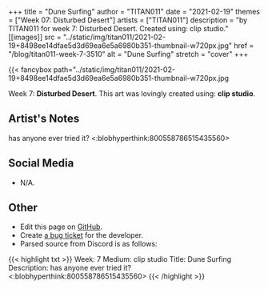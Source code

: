 +++
title =       "Dune Surfing"
author =      "TITAN011"
date =        "2021-02-19"
themes =      ["Week 07: Disturbed Desert"]
artists =     ["TITAN011"]
description = "by TITAN011 for week 7: Disturbed Desert. Created using: clip studio."
[[images]]
              src = "../static/img/titan011/2021-02-19+8498ee14dfae5d3d69ea6e5a6980b351-thumbnail-w720px.jpg"
              href = "/blog/titan011-week-7-3510"
              alt = "Dune Surfing"
              stretch = "cover"
+++


{{< fancybox path="../static/img/titan011/2021-02-19+8498ee14dfae5d3d69ea6e5a6980b351-thumbnail-w720px.jpg

Week 7: **Disturbed Desert**. This art was lovingly created using: **clip studio**.

## Artist's Notes

has anyone ever tried it? <:blobhyperthink:800558786515435560>

## Social Media

- N/A.

## Other

- Edit this page on [GitHub](https://github.com/teaminkling/web-refresh/edit/main/content/blog/titan011-week-7-3510.md).
- Create [a bug ticket](https://github.com/teaminkling/web-refresh/issues/new?assignees=&labels=bug&template=problem-report.md&title=) for the developer.
- Parsed source from Discord is as follows:

{{< highlight txt >}}
Week: 7
Medium: clip studio
Title: Dune Surfing
Description: has anyone ever tried it? <:blobhyperthink:800558786515435560>
{{< /highlight >}}